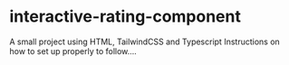 # interactive-rating-component
A small project using HTML, TailwindCSS and Typescript
Instructions on how to set up properly to follow....
